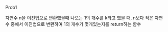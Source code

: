 Prob1

자연수 n을 이진법으로 변환했을때 나오는 1의 개수를 k라고 했을 때, n보다 작은 자연수 중에서 이진법으로 변환하여 1의 개수가 몇개있는지를 return하는 함수


